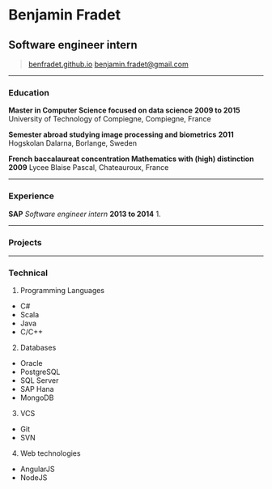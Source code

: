 # Benjamin Fradet
## Software engineer intern

> [benfradet.github.io](http://benfradet.github.io/)
> [&#98;&#101;&#110;&#106;&#97;&#109;&#105;&#110;&#46;&#102;&#114;&#97;&#100;&#101;&#116;&#64;&#103;&#109;&#97;&#105;&#108;&#46;&#99;&#111;&#109;](mailto:&#98;&#101;&#110;&#106;&#97;&#109;&#105;&#110;&#46;&#102;&#114;&#97;&#100;&#101;&#116;&#64;&#103;&#109;&#97;&#105;&#108;&#46;&#99;&#111;&#109;)


------

### Education

**Master in Computer Science focused on data science** __2009 to 2015__
    University of Technology of Compiegne, Compiegne, France

**Semester abroad studying image processing and biometrics** __2011__
    Hogskolan Dalarna, Borlange, Sweden

**French baccalaureat concentration Mathematics with (high) distinction** __2009__
    Lycee Blaise Pascal, Chateauroux, France

------

### Experience

**SAP** *Software engineer intern* __2013 to 2014__
1. 

------

### Projects


------

### Technical

1. Programming Languages
  * C#
  * Scala
  * Java
  * C/C++
2. Databases
  * Oracle
  * PostgreSQL
  * SQL Server
  * SAP Hana
  * MongoDB
3. VCS
  * Git
  * SVN
4. Web technologies
  * AngularJS
  * NodeJS
